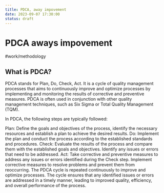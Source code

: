 ```yaml
---
title: PDCA, away impovement
date: 2023-09-07 17:30:00
status: draft
---
```

# PDCA aways impovement
#work/methodology
## What is PDCA?
PDCA stands for Plan, Do, Check, Act. It is a cycle of quality management processes that aims to continuously improve and optimize processes by implementing and monitoring the results of corrective and preventive measures. PDCA is often used in conjunction with other quality management techniques, such as Six Sigma or Total Quality Management (TQM).

In PDCA, the following steps are typically followed:

Plan: Define the goals and objectives of the process, identify the necessary resources and establish a plan to achieve the desired results.
Do: Implement the plan and conduct the process according to the established standards and procedures.
Check: Evaluate the results of the process and compare them with the established goals and objectives. Identify any issues or errors that need to be addressed.
Act: Take corrective and preventive measures to address any issues or errors identified during the Check step. Implement corrective measures to resolve problems and prevent them from reoccurring.
The PDCA cycle is repeated continuously to improve and optimize processes. The cycle ensures that any identified issues or errors are addressed in a timely manner, leading to improved quality, efficiency, and overall performance of the process.
